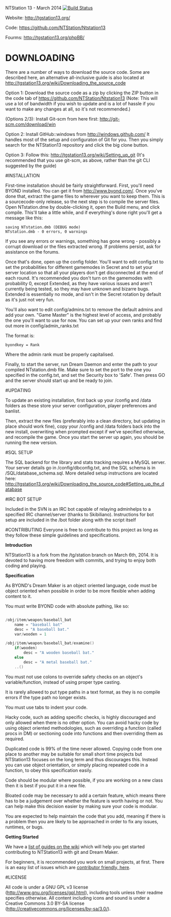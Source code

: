 NTStation 13 - March 2014 [![Build Status](https://travis-ci.org/NTStation/NTstation13.png)](https://travis-ci.org/NTStation/NTstation13)

Website: http://tgstation13.org/

Code: https://github.com/NTStation/Ntstation13

Fourms:  http://tgstation13.org/phpBB/

# DOWNLOADING

There are a number of ways to download the source code. Some are described here, an alternative all-inclusive guide is also located at http://tgstation13.org/wiki/Downloading_the_source_code

Option 1: Download the source code as a zip by clicking the ZIP button in the
code tab of https://github.com/NTStation/Ntstation13
(Note: This will use a lot of bandwidth if you wish to update and is a lot of
hassle if you want to make any changes at all, so it's not recommended.)

(Options 2/3): Install Git-scm from here first: http://git-scm.com/download/win

Option 2:
Install GitHub::windows from http://windows.github.com/
It handles most of the setup and configuraton of Git for you.
Then you simply search for the NTStation13 repository and click the big clone
button.

Option 3:
Follow this: http://tgstation13.org/wiki/Setting_up_git
(It's recommended that you use git-scm, as above, rather than the git CLI
suggested by the guide)

#INSTALLATION

First-time installation should be fairly straightforward.  First, you'll need
BYOND installed. You can get it from http://www.byond.com/. Once you've done 
that, extract the game files to wherever you want to keep them.  This is a
sourcecode-only release, so the next step is to compile the server files.
Open NTstation.dme by double-clicking it, open the Build menu, and click
compile.  This'll take a little while, and if everything's done right you'll get
a message like this:

```
saving NTstation.dmb (DEBUG mode)
NTstation.dmb - 0 errors, 0 warnings
```

If you see any errors or warnings, something has gone wrong - possibly a corrupt
download or the files extracted wrong. If problems persist, ask for assistance
on the forums.

Once that's done, open up the config folder.  You'll want to edit config.txt to
set the probabilities for different gamemodes in Secret and to set your server
location so that all your players don't get disconnected at the end of each
round.  It's recommended you don't turn on the gamemodes with probability 0, 
except Extended, as they have various issues and aren't currently being tested,
so they may have unknown and bizarre bugs.  Extended is essentially no mode, and
isn't in the Secret rotation by default as it's just not very fun.

You'll also want to edit config/admins.txt to remove the default admins and add
your own.  "Game Master" is the highest level of access, and probably the one
you'll want to use for now.  You can set up your own ranks and find out more in
config/admin_ranks.txt

The format is:

```
byondkey = Rank
```

Where the admin rank must be properly capitalised.

Finally, to start the server, run Dream Daemon and enter the path to your
compiled NTstation.dmb file.  Make sure to set the port to the one you 
specified in the config.txt, and set the Security box to 'Safe'.  Then press GO
and the server should start up and be ready to join.

#UPDATING

To update an existing installation, first back up your /config and /data folders
as these store your server configuration, player preferences and banlist.

Then, extract the new files (preferably into a clean directory, but updating in
place should work fine), copy your /config and /data folders back into the new
install, overwriting when prompted except if we've specified otherwise, and
recompile the game.  Once you start the server up again, you should be running
the new version.

#SQL SETUP

The SQL backend for the library and stats tracking requires a 
MySQL server.  Your server details go in /config/dbconfig.txt, and the SQL 
schema is in /SQL/database_schema.sql.  More detailed setup instructions are located here: http://tgstation13.org/wiki/Downloading_the_source_code#Setting_up_the_database

#IRC BOT SETUP

Included in the SVN is an IRC bot capable of relaying adminhelps to a specified
IRC channel/server (thanks to Skibiliano).
Instructions for bot setup are included in the /bot folder along with the script
itself

#CONTRIBUTING
Everyone is free to contribute to this project as long as they follow these simple guidelines and specifications.

**Introduction**

NTStation13 is a fork from the /tg/station branch on March 6th, 2014.  It is devoted to having more freedom with commits, and trying to enjoy both coding and playing.

**Specification**

As BYOND's Dream Maker is an object oriented language, code must be object oriented when possible in order to be more flexible when adding content to it.

You must write BYOND code with absolute pathing, like so:

```C++

/obj/item/weapon/baseball_bat
    name = "baseball bat"
    desc = "A baseball bat."
    var/wooden = 1

/obj/item/weapon/baseball_bat/examine()
    if(wooden)
        desc = "A wooden baseball bat."
    else
        desc = "A metal baseball bat."
    ..()

```

You must not use colons to override safety checks on an object's variable/function, instead of using proper type casting.

It is rarely allowed to put type paths in a text format, as they is no compile errors if the type path no longer exists.

You must use tabs to indent your code.

Hacky code, such as adding specific checks, is highly discouraged and only allowed when there is no other option. You can avoid hacky code by using object oriented methodologies, such as overriding a function (called procs in DM) or sectioning code into functions and then overriding them as required.

Duplicated code is 99% of the time never allowed. Copying code from one place to another may be suitable for small short time projects but NTStation13 focuses on the long term and thus discourages this. Instead you can use object orientation, or simply placing repeated code in a function, to obey this specification easily.

Code should be modular where possible, if you are working on a new class then it is best if you put it in a new file.

Bloated code may be necessary to add a certain feature, which means there has to be a judgement over whether the feature is worth having or not. You can help make this decision easier by making sure your code is modular.

You are expected to help maintain the code that you add, meaning if there is a problem then you are likely to be approached in order to fix any issues, runtimes, or bugs.

**Getting Started**

We have a [list of guides on the wiki](http://tgstation13.org/wiki/Guides#Development_and_contribution_guides) which will help you get started contributing to NTStation13 with git and Dream Maker.

For beginners, it is recommended you work on small projects, at first. There is an easy list of issues which are [contributor friendly, here](https://github.com/NTStation/NTStation13/issues?labels=Contributor+Friendly&page=1&state=open).

#LICENSE

All code is under a GNU GPL v3 license (http://www.gnu.org/licenses/gpl.html),
including tools unless their readme specifies otherwise.
All content including icons and sound is under a Creative Commons 3.0 BY-SA
license (http://creativecommons.org/licenses/by-sa/3.0/).
